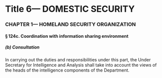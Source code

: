 
# Title 6— DOMESTIC SECURITY
### CHAPTER 1— HOMELAND SECURITY ORGANIZATION
#### § 124c. Coordination with information sharing environment
##### (b) Consultation

In carrying out the duties and responsibilities under this part, the Under Secretary for Intelligence and Analysis shall take into account the views of the heads of the intelligence components of the Department.

